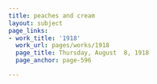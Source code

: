 ```yaml
---
title: peaches and cream
layout: subject
page_links:
- work_title: '1918'
  work_url: pages/works/1918
  page_title: Thursday, August  8, 1918
  page_anchor: page-596

---
```

